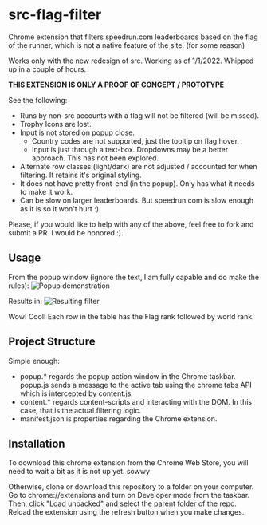 # src-flag-filter
Chrome extension that filters speedrun.com leaderboards based on the flag of the runner, which is not a native feature of the site. (for some reason)

Works only with the new redesign of src. Working as of 1/1/2022. Whipped up in a couple of hours.

**THIS EXTENSION IS ONLY A PROOF OF CONCEPT / PROTOTYPE**

See the following:
- Runs by non-src accounts with a flag will not be filtered (will be missed).
- Trophy Icons are lost.
- Input is not stored on popup close.
  - Country codes are not supported, just the tooltip on flag hover.
  - Input is just through a text-box. Dropdowns may be a better approach. This has not been explored.
- Alternate row classes (light/dark) are not adjusted / accounted for when filtering. It retains it's original styling.
- It does not have pretty front-end (in the popup). Only has what it needs to make it work.
- Can be slow on larger leaderboards. But speedrun.com is slow enough as it is so it won't hurt :)

Please, if you would like to help with any of the above, feel free to fork and submit a PR. I would be honored :).

## Usage
From the popup window (ignore the text, I am fully capable and do make the rules):
![Popup demonstration](https://i.imgur.com/BAgJIEi.png)

Results in:
![Resulting filter](https://i.imgur.com/Ojvkrjg.png)

Wow! Cool!
Each row in the table has the Flag rank followed by world rank.

## Project Structure
Simple enough:
- popup.* regards the popup action window in the Chrome taskbar. popup.js sends a message to the active tab using the chrome tabs API which is intercepted by content.js.
- content.* regards content-scripts and interacting with the DOM. In this case, that is the actual filtering logic. 
- manifest.json is properties regarding the Chrome extension.

## Installation
To download this chrome extension from the Chrome Web Store, you will need to wait a bit as it is not up yet. sowwy

Otherwise, clone or download this repository to a folder on your computer. Go to chrome://extensions and turn on Developer mode from the taskbar. Then, click "Load unpacked" and select the parent folder of the repo. Reload the extension using the refresh button when you make changes.